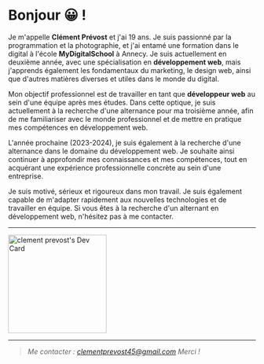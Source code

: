 # Bonjour :grinning: !

Je m'appelle **Clément Prévost** et j'ai 19 ans. Je suis passionné par la programmation et la photographie, et j'ai entamé une formation dans le digital à l'école **MyDigitalSchool** à Annecy. Je suis actuellement en deuxième année, avec une spécialisation en **développement web**, mais j'apprends également les fondamentaux du marketing, le design web, ainsi que d'autres matières diverses et utiles dans le monde du digital.

Mon objectif professionnel est de travailler en tant que **développeur web** au sein d'une équipe après mes études. Dans cette optique, je suis actuellement à la recherche d'une alternance pour ma troisième année, afin de me familiariser avec le monde professionnel et de mettre en pratique mes compétences en développement web.

L'année prochaine (2023-2024), je suis également à la recherche d'une alternance dans le domaine du développement web. Je souhaite ainsi continuer à approfondir mes connaissances et mes compétences, tout en acquérant une expérience professionnelle concrète au sein d'une entreprise.

Je suis motivé, sérieux et rigoureux dans mon travail. Je suis également capable de m'adapter rapidement aux nouvelles technologies et de travailler en équipe. Si vous êtes à la recherche d'un alternant en développement web, n'hésitez pas à me contacter.

<hr>

<a href="https://app.daily.dev/RealGreen"><img src="https://api.daily.dev/devcards/d4a8d2a418404420a9f432cd61db5764.png?r=xk2" width="200" alt="clement prevost's Dev Card"/></a>

<hr>

> *Me contacter : clementprevost45@gmail.com*
> *Merci !* 

